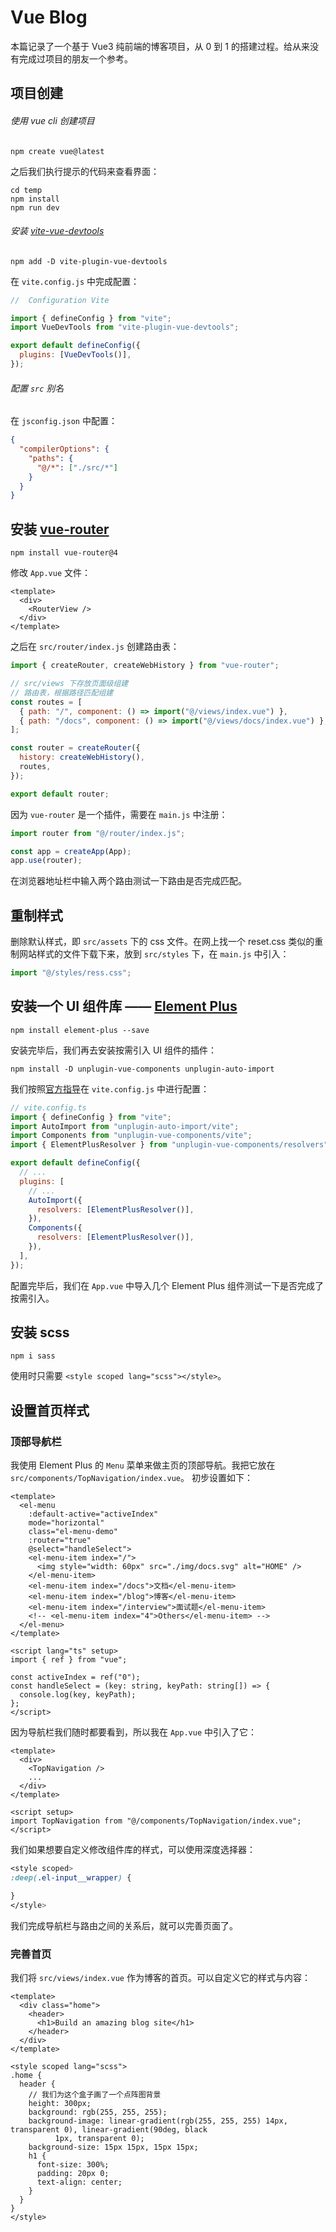# Vue Blog

本篇记录了一个基于 Vue3 纯前端的博客项目，从 0 到 1 的搭建过程。给从来没有完成过项目的朋友一个参考。

## 项目创建

###### 使用 vue cli 创建项目

```shell
npm create vue@latest
```

之后我们执行提示的代码来查看界面：

```shell
cd temp
npm install
npm run dev
```

###### 安装 [vite-vue-devtools](https://devtools-next.vuejs.org/guide/vite-plugin)

```shell
npm add -D vite-plugin-vue-devtools
```

在 `vite.config.js` 中完成配置：

```javascript
//  Configuration Vite

import { defineConfig } from "vite";
import VueDevTools from "vite-plugin-vue-devtools";

export default defineConfig({
  plugins: [VueDevTools()],
});
```

###### 配置 `src` 别名

在 `jsconfig.json` 中配置：

```json
{
  "compilerOptions": {
    "paths": {
      "@/*": ["./src/*"]
    }
  }
}
```

## 安装 [vue-router](https://router.vuejs.org/)

```shell
npm install vue-router@4
```

修改 `App.vue` 文件：

```vue
<template>
  <div>
    <RouterView />
  </div>
</template>
```

之后在 `src/router/index.js` 创建路由表：

```js
import { createRouter, createWebHistory } from "vue-router";

// src/views 下存放页面级组建
// 路由表，根据路径匹配组建
const routes = [
  { path: "/", component: () => import("@/views/index.vue") },
  { path: "/docs", component: () => import("@/views/docs/index.vue") },
];

const router = createRouter({
  history: createWebHistory(),
  routes,
});

export default router;
```

因为 `vue-router` 是一个插件，需要在 `main.js` 中注册：

```js
import router from "@/router/index.js";

const app = createApp(App);
app.use(router);
```

在浏览器地址栏中输入两个路由测试一下路由是否完成匹配。

## 重制样式

删除默认样式，即 `src/assets` 下的 css 文件。在网上找一个 reset.css 类似的重制网站样式的文件下载下来，放到 `src/styles` 下，在 `main.js` 中引入：

```js
import "@/styles/ress.css";
```

## 安装一个 UI 组件库 —— [Element Plus](https://element-plus.org/zh-CN/guide/design.html)

```shell
npm install element-plus --save
```

安装完毕后，我们再去安装按需引入 UI 组件的插件：

```shell
npm install -D unplugin-vue-components unplugin-auto-import
```

我们按照[官方指导](https://element-plus.org/zh-CN/guide/quickstart.html)在 `vite.config.js` 中进行配置：

```js
// vite.config.ts
import { defineConfig } from "vite";
import AutoImport from "unplugin-auto-import/vite";
import Components from "unplugin-vue-components/vite";
import { ElementPlusResolver } from "unplugin-vue-components/resolvers";

export default defineConfig({
  // ...
  plugins: [
    // ...
    AutoImport({
      resolvers: [ElementPlusResolver()],
    }),
    Components({
      resolvers: [ElementPlusResolver()],
    }),
  ],
});
```

配置完毕后，我们在 `App.vue` 中导入几个 Element Plus 组件测试一下是否完成了按需引入。

## 安装 scss

```shell
npm i sass
```

使用时只需要 `<style scoped lang="scss"></style>`。

## 设置首页样式

### 顶部导航栏

我使用 Element Plus 的 `Menu` 菜单来做主页的顶部导航。我把它放在 `src/components/TopNavigation/index.vue`。 初步设置如下：

```vue
<template>
  <el-menu
    :default-active="activeIndex"
    mode="horizontal"
    class="el-menu-demo"
    :router="true"
    @select="handleSelect">
    <el-menu-item index="/">
      <img style="width: 60px" src="./img/docs.svg" alt="HOME" />
    </el-menu-item>
    <el-menu-item index="/docs">文档</el-menu-item>
    <el-menu-item index="/blog">博客</el-menu-item>
    <el-menu-item index="/interview">面试题</el-menu-item>
    <!-- <el-menu-item index="4">Others</el-menu-item> -->
  </el-menu>
</template>

<script lang="ts" setup>
import { ref } from "vue";

const activeIndex = ref("0");
const handleSelect = (key: string, keyPath: string[]) => {
  console.log(key, keyPath);
};
</script>
```

因为导航栏我们随时都要看到，所以我在 `App.vue` 中引入了它：

```vue
<template>
  <div>
    <TopNavigation />
    ...
  </div>
</template>

<script setup>
import TopNavigation from "@/components/TopNavigation/index.vue";
</script>
```

我们如果想要自定义修改组件库的样式，可以使用深度选择器：

```css
<style scoped>
:deep(.el-input__wrapper) {

}
</style>
```

我们完成导航栏与路由之间的关系后，就可以完善页面了。

### 完善首页

我们将 `src/views/index.vue` 作为博客的首页。可以自定义它的样式与内容：

```vue
<template>
  <div class="home">
    <header>
      <h1>Build an amazing blog site</h1>
    </header>
  </div>
</template>

<style scoped lang="scss">
.home {
  header {
    // 我们为这个盒子画了一个点阵图背景
    height: 300px;
    background: rgb(255, 255, 255);
    background-image: linear-gradient(rgb(255, 255, 255) 14px, transparent 0), linear-gradient(90deg, black
          1px, transparent 0);
    background-size: 15px 15px, 15px 15px;
    h1 {
      font-size: 300%;
      padding: 20px 0;
      text-align: center;
    }
  }
}
</style>
```
